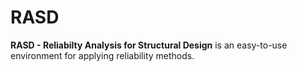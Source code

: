 # RASD

**RASD - Reliabilty Analysis for Structural Design** is an easy-to-use environment for applying reliability methods.